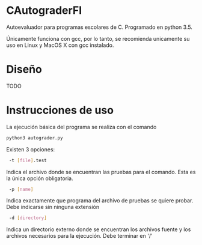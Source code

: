 # CAutograderFI
Autoevaluador para programas escolares de C. Programado en python 3.5.

Únicamente funciona con gcc, por lo tanto, se recomienda unicamente su uso en Linux y MacOS X con gcc instalado.

# Diseño
TODO

# Instrucciones de uso
La ejecución básica del programa se realiza con el comando

```sh
python3 autograder.py
```
Existen 3 opciones:
```sh
 -t [file].test
```
 Indica el archivo donde se encuentran las pruebas para el comando. Esta es la única opción obligatoria.
```sh
 -p [name]
```
 Indica exactamente que programa del archivo de pruebas se quiere probar. Debe indicarse sin ninguna extensión
```sh
 -d [directory] 
```
 Indica un directorio externo donde se encuentran los archivos fuente y los archivos necesarios para la ejecución. Debe terminar en '/'

